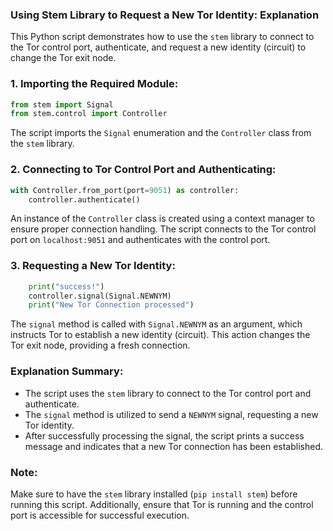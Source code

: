 ### **Using Stem Library to Request a New Tor Identity: Explanation**

This Python script demonstrates how to use the `stem` library to connect to the Tor control port, authenticate, and request a new identity (circuit) to change the Tor exit node.

### **1. Importing the Required Module:**
```python
from stem import Signal
from stem.control import Controller
```

The script imports the `Signal` enumeration and the `Controller` class from the `stem` library.

### **2. Connecting to Tor Control Port and Authenticating:**
```python
with Controller.from_port(port=9051) as controller:
    controller.authenticate()
```

An instance of the `Controller` class is created using a context manager to ensure proper connection handling. The script connects to the Tor control port on `localhost:9051` and authenticates with the control port.

### **3. Requesting a New Tor Identity:**
```python
    print("success!")
    controller.signal(Signal.NEWNYM)
    print("New Tor Connection processed")
```

The `signal` method is called with `Signal.NEWNYM` as an argument, which instructs Tor to establish a new identity (circuit). This action changes the Tor exit node, providing a fresh connection.

### **Explanation Summary:**
- The script uses the `stem` library to connect to the Tor control port and authenticate.
- The `signal` method is utilized to send a `NEWNYM` signal, requesting a new Tor identity.
- After successfully processing the signal, the script prints a success message and indicates that a new Tor connection has been established.

### **Note:**
Make sure to have the `stem` library installed (`pip install stem`) before running this script. Additionally, ensure that Tor is running and the control port is accessible for successful execution.
